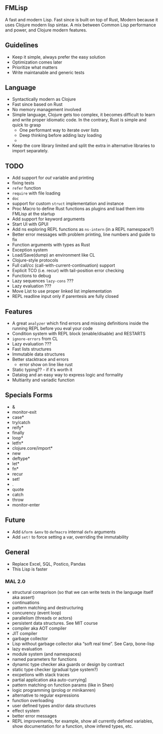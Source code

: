 ## FMLisp

A fast and modern Lisp. Fast since is built on top of Rust, Modern because it uses Clojure modern lisp sintax. A mix between Common Lisp performance and power, and Clojure modern features.

## Guidelines

- Keep it simple, always prefer the easy solution
- Optimization comes later
- Prioritize what matters
- Write maintanable and generic tests

## Language

- Syntactically modern as Clojure
- Fast since based on Rust
- No memory management involved
- Simple language, Clojure gets too complex, it becomes difficult to learn and write proper idiomatic code. In the contrary, Rust is simple and quick to grasp
  - One performant way to iterate over lists
  - Deep thinking before adding lazy loading
  -
- Keep the core library limited and split the extra in alternative libraries to import separately.

## TODO

- Add support for _out_ variable and printing
- fixing tests
- `refer` function
- `require` with file loading
- `doc`
- support for custom `struct` implementation and instance
- Proc Macro to define Rust functions as plugins and load them into FMLisp at the startup
- Add support for keyword arguments
- Start UI with GPUI
- Add ns exploring REPL functions as `ns-intern` (in a REPL namespace?)
- Better error messages with problem printing, line numbers and guide to fix
- Function arguments with types as Rust
- Exception system
- Load/Save(dump) an environment like CL
- Clojure-style protocols
- Full call/cc (call-with-current-continuation) support
- Explicit TCO (i.e. recur) with tail-position error checking
- Functions to debug
- Lazy sequences `lazy-cons` ???
- Lazy evaluation ???
- Move List to use proper linked list implementation
- REPL readline input only if parentesis are fully closed

## Features

- A great `analyzer` which find errors and missing definitions inside the running REPL before you eval your code
- Condition system with REPL block (enable/disable) and RESTARTS
- `ignore-errors` from CL
- Lazy evaluation ???
- Fast lists structures
- Immutable data structures
- Better stacktrace and errors
  - error show on line like rust
- Static typing?? - if it's worth it
- Datalog and an easy way to express logic and formality
- Multiarity and variadic function

## Specials Forms

- &
- monitor-exit
- case\*
- try/catch
- reify\*
- finally
- loop\*
- letfn\*
- clojure.core/import\*
- new
- deftype\*
- let\*
- fn\*
- recur
- set!
- .
- quote
- catch
- throw
- monitor-enter

## Future

- Add `&form &env` to `defmacro` internal `defn` arguments
- Add `set!` to force setting a var, overriding the immutability

## General

- Replace Excel, SQL, Postico, Pandas
- This Lisp is faster

### MAL 2.0

- structural comaprison (so that we can write tests in the language itself aka assert)
- continuations
- pattern matching and destructuring
- concurency (event loop)
- parallelism (threads or actors)
- persistent data structures. See MIT course
- compiler aka AOT compiler
- JIT compiler
- garbage collector
- Lisp without garbage collector aka “soft real time”. See Carp, bone-lisp
- lazy evaluation
- module system (and namespaces)
- named parameters for functions
- dynamic type checker aka guards or design by contract
- static type checker (gradual type system?)
- excpetions with stack traces
- partial application aka auto-currying]
- pattern matching on function params (like in Shen)
- logic programming (prolog or minikanren)
- alternative to regular expressions
- function overloading
- user defined types and/or data structures
- effect system
- better error messages
- REPL improvements, for example, show all currently defined variables, show documentation for a function, show infered types, etc.
